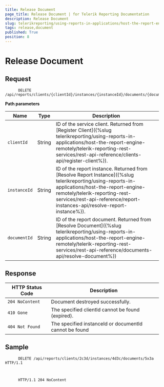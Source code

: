 ```yaml
---
title: Release Document
page_title: Release Document | for Telerik Reporting Documentation
description: Release Document
slug: telerikreporting/using-reports-in-applications/host-the-report-engine-remotely/telerik-reporting-rest-services/rest-api-reference/documents-api/release-document
tags: release,document
published: True
position: 8
---
```


# Release Document



## Request

    
          DELETE /api/reports/clients/{clientId}/instances/{instanceId}/documents/{documentId}
        

__Path parameters__ 

| Name | Type | Description |
| ------ | ------ | ------ |
|`clientId`|String|ID of the service client. Returned from [Register Client]({%slug telerikreporting/using-reports-in-applications/host-the-report-engine-remotely/telerik-reporting-rest-services/rest-api-reference/clients-api/register-client%}).|
|`instanceId`|String|ID of the report instance. Returned from [Resolve Report Instance]({%slug telerikreporting/using-reports-in-applications/host-the-report-engine-remotely/telerik-reporting-rest-services/rest-api-reference/report-instances-api/resolve-report-instance%}).|
|`documentId`|String|ID of the report document. Returned from [Resolve Document]({%slug telerikreporting/using-reports-in-applications/host-the-report-engine-remotely/telerik-reporting-rest-services/rest-api-reference/documents-api/resolve-document%})|

## Response

| HTTP Status Code | Description |
| ------ | ------ |
|`204 NoContent`|Document destroyed successfully.|
|`410 Gone`|The specified clientId cannot be found (expired).|
|`404 Not Found`|The specified instanceId or documentId cannot be found|

## Sample

    
          DELETE /api/reports/clients/2c3d/instances/4d3c/documents/5x3a HTTP/1.1
        

    
          HTTP/1.1 204 NoContent

